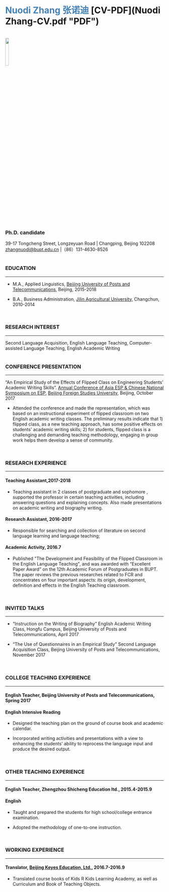 # <span style="color:SteelBlue ;" >Nuodi Zhang 张诺迪</span> [CV-PDF](Nuodi Zhang-CV.pdf "PDF")
<br />  

<img src="https://github.com/zhangnuodi/cv/raw/master/Pic/WechatIMG67.jpeg" width="15%" height="15%" >  
<br />

### Ph.D. candidate  

39-17 Tongcheng Street, Longzeyuan Road | Changping, Beijing 102208  
zhangnuodi@bupt.edu.cn |（86）131-4630-8526  
<br />

### EDUCATION
___
- M.A., Applied Linguistics, [Beijing University of Posts and Telecommunications](https://www.bupt.edu.cn "BUPT"), Beijing, 2015-2018 

- B.A., Business Administration, [Jilin Agricultural University](https://jlaueng.jlau.edu.cn "JLAU"), Changchun, 2010-2014
<br />

### RESEARCH INTEREST
---
Second Language Acquisition, English Language Teaching, Computer-assisted Language Teaching, English Academic Writing  
<br />

### CONFERENCE PRESENTATION
---
“An Empirical Study of the Effects of Flipped Class on Engineering Students’ Academic Writing Skills”. [Annual Conference of Asia ESP & Chinese National Symposium on ESP](http://2017.asiaesp.com/), [Beijing Foreign Studies University](http://bfsu.admissions.cn/), Beijing, October 2017
<ul>
<li>Attended the conference and made the representation, which was based on an instructional experiment of flipped classroom on two English academic writing classes. The preliminary results indicate that 1) flipped class, as a new teaching approach, has some positive effects on students’ academic writing skills; 2) for students, flipped class is a challenging and demanding teaching methodology, engaging in group work helps them develop a sense of community.</li>
</ul>  
<br />

### RESEARCH EXPERIENCE  
---
#### Teaching Assistant,2017-2018  
<ul>
<li>Teaching assistant in 2 classes of postgraduate and sophomore , supported the professor in certain teaching activities, including answering questions and explaining concepts. Also made presentations on academic writing and biography writing.</li>
</ul>

#### Research Assistant, 2016-2017  
<ul>
<li>Responsible for searching and collection of literature on second language learning and language teaching;</li>
</ul>

#### Academic Activity, 2016.7  
<ul>
<li>Published "The Development and Feasibility of the Flipped Classroom in the English Language Teaching", and was awarded with “Excellent Paper Award” on the 12th Academic Forum of Postgraduates in BUPT. The paper reviews the previous researches related to FCR and concentrates on four important aspects: its origin, development, definition and effects in the English Teaching classroom.</li>
</ul>
<br />  


### INVITED TALKS  
---
<ul>
<li>“Instruction on the Writing of Biography” English Academic Writing Class, Hongfu Campus, Beijing University of Posts and Telecommunications, April 2017</li>
</ul>
<ul>
<li>“The Use of Questionnaires in an Empirical Study” Second Language Acquisition Class, Beijing University of Posts and Telecommunications, November 2017</li>
</ul>  
<br /> 

### COLLEGE TEACHING EXPERIENCE
---
#### English Teacher, Beijing University of Posts and Telecommunications, Spring 2017  
#### English Intensive Reading
<ul>
<li>Designed the teaching plan on the ground of course book and academic calendar.</li>
</ul>
<ul>
<li>Incorporated writing activities and presentations with a view to enhancing the students’ ability to reprocess the language input and produce the desired output.</li>
</ul>  
<br />

### OTHER TEACHING EXPERIENCE
---
#### English Teacher, Zhengzhou Shicheng Education ltd., 2015.4-2015.9  
#### English 
<ul>
<li>Taught and prepared the students for high school/college entrance examination.</li>
</ul>
<ul>
<li>Adopted the methodology of one-to-one instruction.</li>
</ul>  
<br />

### WORKING EXPERIENCE
---
#### Translator, [Beijing Keyes Education, Ltd.](https://kidsrkids.com/the-kids-r-kids-story/), 2016.7-2016.9
<ul>
<li>Translated course books of Kids R Kids Learning Academy, as well as Curriculum and Book of Teaching Objects.</li>
</ul> 
